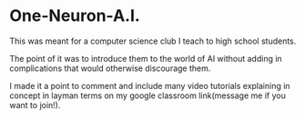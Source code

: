 # One-Neuron-A.I.

This was meant for a computer science club I teach to high school students.

The point of it was to introduce them to the world of AI without adding in complications that would otherwise discourage them.

I made it a point to comment and include many video tutorials explaining in concept in layman terms on my google classroom link(message me if you want to join!).
